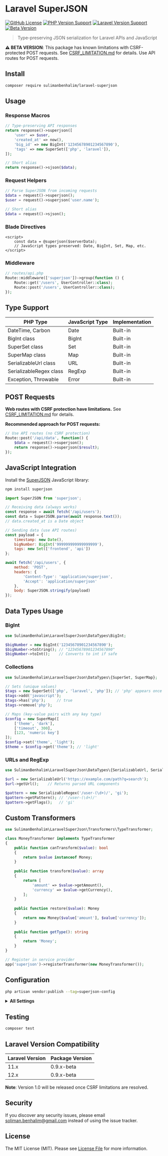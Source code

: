 # Laravel SuperJSON

[![GitHub License](https://img.shields.io/github/license/sulimanbenhalim/laravel-superjson)](https://github.com/sulimanbenhalim/laravel-superjson/blob/main/LICENSE.md)
[![PHP Version Support](https://img.shields.io/badge/php-%3E%3D%208.2-blue)](https://www.php.net/supported-versions.php)
[![Laravel Version Support](https://img.shields.io/badge/laravel-%3E%3D%2011.0-red)](https://laravel.com/docs/11.x/releases)
[![Beta Version](https://img.shields.io/badge/status-beta-orange)](https://github.com/sulimanbenhalim/laravel-superjson)

> Type-preserving JSON serialization for Laravel APIs and JavaScript

**⚠️ BETA VERSION**: This package has known limitations with CSRF-protected POST requests. See [CSRF_LIMITATION.md](CSRF_LIMITATION.md) for details. Use API routes for POST requests.

## Install

```bash
composer require sulimanbenhalim/laravel-superjson
```

## Usage

### Response Macros
```php
// Type-preserving API responses
return response()->superjson([
    'user' => $user,
    'created_at' => now(),
    'big_id' => new BigInt('12345678901234567890'),
    'tags' => new SuperSet(['php', 'laravel']),
]);

// Short alias
return response()->sjson($data);
```

### Request Helpers
```php
// Parse SuperJSON from incoming requests
$data = request()->superjson();
$user = request()->superjson('user.name');

// Short alias  
$data = request()->sjson();
```

### Blade Directives
```blade
<script>
    const data = @superjson($serverData);
    // JavaScript types preserved: Date, BigInt, Set, Map, etc.
</script>
```

### Middleware
```php
// routes/api.php
Route::middleware(['superjson'])->group(function () {
    Route::get('/users', UserController::class);
    Route::post('/users', UserController::class);
});
```

## Type Support

| PHP Type | JavaScript Type | Implementation |
|----------|----------------|----------------|
| DateTime, Carbon | Date | Built-in |
| BigInt class | BigInt | Built-in |
| SuperSet class | Set | Built-in |
| SuperMap class | Map | Built-in |
| SerializableUrl class | URL | Built-in |
| SerializableRegex class | RegExp | Built-in |
| Exception, Throwable | Error | Built-in |

## POST Requests

**Web routes with CSRF protection have limitations.** See [CSRF_LIMITATION.md](CSRF_LIMITATION.md) for details.

**Recommended approach for POST requests:**
```php
// Use API routes (no CSRF protection)
Route::post('/api/data', function() {
    $data = request()->superjson();
    return response()->superjson($result);
});
```

## JavaScript Integration

Install the [SuperJSON](https://github.com/flightcontrolhq/superjson) JavaScript library:

```bash
npm install superjson
```

```javascript
import SuperJSON from 'superjson';

// Receiving data (always works)
const response = await fetch('/api/users');
const data = SuperJSON.parse(await response.text());
// data.created_at is a Date object

// Sending data (use API routes)
const payload = {
    timestamp: new Date(),
    bigNumber: BigInt('999999999999999999'),
    tags: new Set(['frontend', 'api'])
};

await fetch('/api/users', {
    method: 'POST',
    headers: {
        'Content-Type': 'application/superjson',
        'Accept': 'application/superjson'
    },
    body: SuperJSON.stringify(payload)
});
```

## Data Types Usage

### BigInt
```php
use SulimanBenhalim\LaravelSuperJson\DataTypes\BigInt;

$bigNumber = new BigInt('12345678901234567890');
$bigNumber->toString(); // "12345678901234567890" 
$bigNumber->toInt();    // Converts to int if safe
```

### Collections
```php
use SulimanBenhalim\LaravelSuperJson\DataTypes\{SuperSet, SuperMap};

// Sets (unique values)
$tags = new SuperSet(['php', 'laravel', 'php']); // 'php' appears once
$tags->add('javascript');
$tags->has('php');     // true
$tags->remove('php');

// Maps (key-value pairs with any key type)
$config = new SuperMap([
    ['theme', 'dark'],
    ['timeout', 300],
    [123, 'numeric key']
]);
$config->set('theme', 'light');
$theme = $config->get('theme'); // 'light'
```

### URLs and RegExp
```php
use SulimanBenhalim\LaravelSuperJson\DataTypes\{SerializableUrl, SerializableRegex};

$url = new SerializableUrl('https://example.com/path?q=search');
$url->getUrl();    // Returns parsed URL components

$pattern = new SerializableRegex('/user-(\d+)/', 'gi');
$pattern->getPattern(); // '/user-(\d+)/'
$pattern->getFlags();   // 'gi'
```

## Custom Transformers

```php
use SulimanBenhalim\LaravelSuperJson\Transformers\TypeTransformer;

class MoneyTransformer implements TypeTransformer
{
    public function canTransform($value): bool
    {
        return $value instanceof Money;
    }
    
    public function transform($value): array
    {
        return [
            'amount' => $value->getAmount(),
            'currency' => $value->getCurrency(),
        ];
    }
    
    public function restore($value): Money
    {
        return new Money($value['amount'], $value['currency']);
    }
    
    public function getType(): string
    {
        return 'Money';
    }
}

// Register in service provider
app('superjson')->registerTransformer(new MoneyTransformer());
```

## Configuration

```bash
php artisan vendor:publish --tag=superjson-config
```

<details>
<summary><strong>All Settings</strong></summary>

```php
// config/superjson.php
return [
    'transformers' => [
        // Custom transformer classes
    ],
    
    'options' => [
        'preserve_zero_fraction' => true,
        'unescaped_unicode' => true,
        'throw_on_error' => true,
        'max_depth' => 512,
    ],
    
    'auto_routes' => [
        'api/*',        // Auto-apply to API routes
        'superjson/*',  // Custom route patterns
    ],
    
    'type_mappings' => [
        DateTime::class => 'Date',
        DateTimeImmutable::class => 'Date',
        'Carbon\Carbon' => 'Date',
    ],
    
    'security' => [
        'allow_class_restoration' => false,
        'allowed_classes' => [],
        'max_array_size' => 10000,
    ],
];
```

| Setting | Default | Description |
|---------|---------|-------------|
| `transformers` | Built-in types | Additional transformer classes |
| `preserve_zero_fraction` | `true` | Keep .0 in numbers |
| `unescaped_unicode` | `true` | Unicode handling |
| `throw_on_error` | `true` | Error handling behavior |
| `max_depth` | `512` | Nesting limit |
| `auto_routes` | `['api/*']` | Routes for automatic middleware |
| `allow_class_restoration` | `false` | Security: prevent class instantiation |
| `max_array_size` | `10000` | Array size limit |

</details>

## Testing

```bash
composer test
```

## Laravel Version Compatibility

| Laravel Version | Package Version |
|-----------------|-----------------|
| 11.x            | 0.9.x-beta      |
| 12.x            | 0.9.x-beta      |

**Note**: Version 1.0 will be released once CSRF limitations are resolved.

## Security

If you discover any security issues, please email soliman.benhalim@gmail.com instead of using the issue tracker.

## License

The MIT License (MIT). Please see [License File](LICENSE.md) for more information.